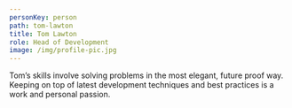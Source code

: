 ```yaml
---
personKey: person
path: tom-lawton
title: Tom Lawton
role: Head of Development
image: /img/profile-pic.jpg
---
```

Tom’s skills involve solving problems in the most elegant, future proof way. Keeping on top of latest development techniques and best practices is a work and personal passion.
